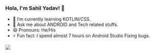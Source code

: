 ### Hola, I'm Sahil Yadav! 👋

- 🌱 I’m currently learning KOTLIN/CSS.
- 💬 Ask me about ANDROID and Tech related stuffs.
- 😄 Pronouns: He/His
- ⚡ Fun fact: I spend almost 7 hours on Android Studio Fixing bugs.

<img src="https://github-readme-stats.vercel.app/api?username=cody47&&show_icons=true&title_color=ffffff&icon_color=bb2acf&text_color=daf7dc&bg_color=151515">
